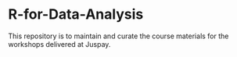 # R-for-Data-Analysis
This repository is to maintain and curate the course materials for the workshops delivered at Juspay. 
